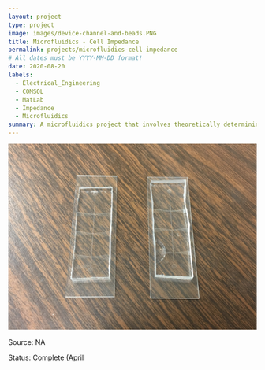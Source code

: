 ```yaml
---
layout: project
type: project
image: images/device-channel-and-beads.PNG
title: Microfluidics - Cell Impedance
permalink: projects/microfluidics-cell-impedance
# All dates must be YYYY-MM-DD format!
date: 2020-08-20
labels:
  - Electrical_Engineering
  - COMSOL
  - MatLab
  - Impedance
  - Microfluidics
summary: A microfluidics project that involves theoretically determining the impedance of a cell with researched values while designing a cheap, portable, and accurate impedance analyzer.
---
```


<img class="ui medium right floated rounded image" src="../images/microfluidic-devices.JPG">



Source: NA

Status: Complete (April
